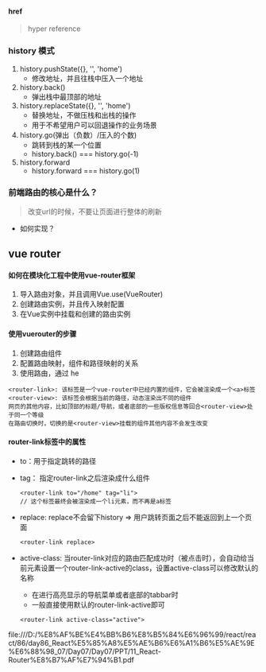 #### href

> hyper reference



### history 模式

1. history.pushState({}, '', 'home')
   * 修改地址，并且往栈中压入一个地址
2. history.back()
   * 弹出栈中最顶部的地址
3. history.replaceState({}, '', 'home')
   * 替换地址，不做压栈和出栈的操作
   * 用于不希望用户可以回退操作的业务场景
4. history.go(弹出（负数）/压入的个数)
   * 跳转到栈的某一个位置
   * history.back() === history.go(-1)
5. history.forward
   * history.forward === history.go(1)



### 前端路由的核心是什么？

> 改变url的时候，不要让页面进行整体的刷新

* 如何实现？



## vue router

#### 如何在模块化工程中使用vue-router框架

1. 导入路由对象，并且调用Vue.use(VueRouter)
2. 创建路由实例，并且传入映射配置
3. 在Vue实例中挂载和创建的路由实例

#### 使用vuerouter的步骤

1. 创建路由组件
2. 配置路由映射，组件和路径映射的关系
3. 使用路由，通过<router-link> he <router-view>

~~~
<router-link>: 该标签是一个vue-router中已经内置的组件，它会被渲染成一个<a>标签
<router-view>: 该标签会根据当前的路径，动态渲染出不同的组件
网页的其他内容，比如顶部的标题/导航，或者底部的一些版权信息等回合<router-view>处于同一个等级
在路由切换时，切换的是<router-view>挂载的组件其他内容不会发生改变

~~~

#### router-link标签中的属性

* to：用于指定跳转的路径

* tag： 指定router-link之后渲染成什么组件

  ~~~
  <router-link to="/home" tag="li">
  // 这个标签最终会被渲染成一个li元素，而不再是a标签
  ~~~

* replace: replace不会留下history => 用户跳转页面之后不能返回到上一个页面

  ~~~
  <router-link replace>
  ~~~

* active-class: 当router-link对应的路由匹配成功时（被点击时），会自动给当前元素设置一个router-link-active的class，设置active-class可以修改默认的名称

  * 在进行高亮显示的导航菜单或者底部的tabbar时
  * 一般直接使用默认的router-link-active即可

  ~~~
  <router-link active-class="active">
  ~~~

  











file:///D:/%E8%AF%BE%E4%BB%B6%E8%B5%84%E6%96%99/react/react/86/day86_React%E5%85%A8%E5%AE%B6%E6%A1%B6%E5%AE%9E%E6%88%98_07/Day07/Day07/PPT/11_React-Router%E8%B7%AF%E7%94%B1.pdf
